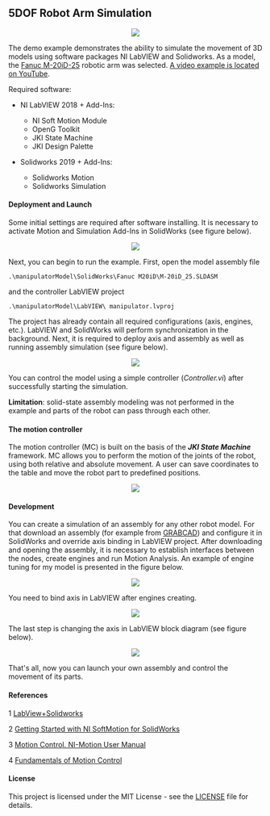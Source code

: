 ## 5DOF Robot Arm Simulation

<p align="center">
  <img src="https://github.com/ladikvadim/3D-Robot-Arm-Simulation/blob/master/support/manipulator3D.PNG">
</p>

The demo example demonstrates the ability to simulate the movement of 3D models using software packages NI LabVIEW and Solidworks. As a model, the [Fanuc M-20iD-25](https://www.fanuc.eu/se/en/robots/robot-filter-page/m-20-series/m-20id-25) robotic arm was selected. [A video example is located on YouTube](https://youtu.be/U_Gr-Jz4xTg).

Required software:

- NI LabVIEW 2018 + Add-Ins:
  - NI Soft Motion Module
  - OpenG Toolkit
  - JKI State Machine
  - JKI Design Palette

- Solidworks 2019 + Add-Ins:
  - Solidworks Motion
  - Solidworks Simulation

#### Deployment and Launch

Some initial settings are required after software installing. It is necessary to activate Motion and Simulation Add-Ins in SolidWorks (see figure below).

<p align="center">
  <img src="https://raw.githubusercontent.com/ladikvadim/3D-Robot-Arm-Simulation/master/support/SolidInitConfiguration.PNG">
</p>

Next, you can begin to run the example. First, open the model assembly file

```
.\manipulatorModel\SolidWorks\Fanuc M20iD\M-20iD_25.SLDASM
```

and  the controller LabVIEW project

```
.\manipulatorModel\LabVIEW\ manipulator.lvproj
```

The project has already contain all required configurations (axis, engines, etc.). LabVIEW and SolidWorks will perform synchronization in the background. Next, it is required to deploy axis and assembly as well as running assembly simulation (see figure below).

<p align="center">
  <img src="https://github.com/ladikvadim/3D-Robot-Arm-Simulation/blob/master/support/deploy.png">
</p>

You can control the model using a simple controller (*Controller.vi*) after successfully starting the simulation.

**Limitation**: solid-state assembly modeling was not performed in the example and parts of the robot can pass through each other.

#### The motion controller

The motion controller (MC) is built on the basis of the ***JKI State Machine*** framework. MC allows you to perform the motion of the joints of the robot, using both relative and absolute movement. A user can save coordinates to the table and move the robot part to predefined positions.

<p align="center">
  <img src="https://github.com/ladikvadim/3D-Robot-Arm-Simulation/blob/master/support/GUI.PNG">
</p>

#### Development

You can create a simulation of an assembly for any other robot model. For that download an assembly (for example from [GRABCAD](https://grabcad.com/dashboard)) and configure it in SolidWorks and override axis binding in LabVIEW project. After downloading and opening the assembly, it is necessary to establish interfaces between the nodes, create engines and run Motion Analysis. An example of engine tuning for my model is presented in the figure below.

<p align="center">
  <img src="https://github.com/ladikvadim/3D-Robot-Arm-Simulation/blob/master/support/SolidConfigurationModel.PNG">
</p>

You need to bind axis in LabVIEW after engines creating.

<p align="center">
  <img src="https://github.com/ladikvadim/3D-Robot-Arm-Simulation/blob/master/support/AxisManager.PNG">
</p>

The last step is changing the axis in LabVIEW block diagram (see figure below). 

<p align="center">
  <img src="https://github.com/ladikvadim/3D-Robot-Arm-Simulation/blob/master/support/ControllerAxisConfiguration.PNG">
</p>

That's all, now you can launch your own assembly and control the movement of its parts.

#### References

1 [LabView+Solidworks](https://www.youtube.com/watch?v=DpUUYXNxt-g&list=PLryKLyMkG0mLt5pVZXEzE0Qjia_rr7AfH)

2 [Getting Started with NI SoftMotion for SolidWorks](http://www.ni.com/pdf/manuals/372876d.pdf)

3 [Motion Control. NI-Motion User Manual](https://twiki.cern.ch/twiki/pub/Main/IntroductionToLabview/Motion_Control.pdf)

4 [Fundamentals of Motion Control](https://www.ni.com/ru-ru/innovations/white-papers/06/fundamentals-of-motion-control.html)

#### License

This project is licensed under the MIT License - see the [LICENSE](https://github.com/ladikvadim/Telegram-Bot/blob/master/LICENSE) file for details.
